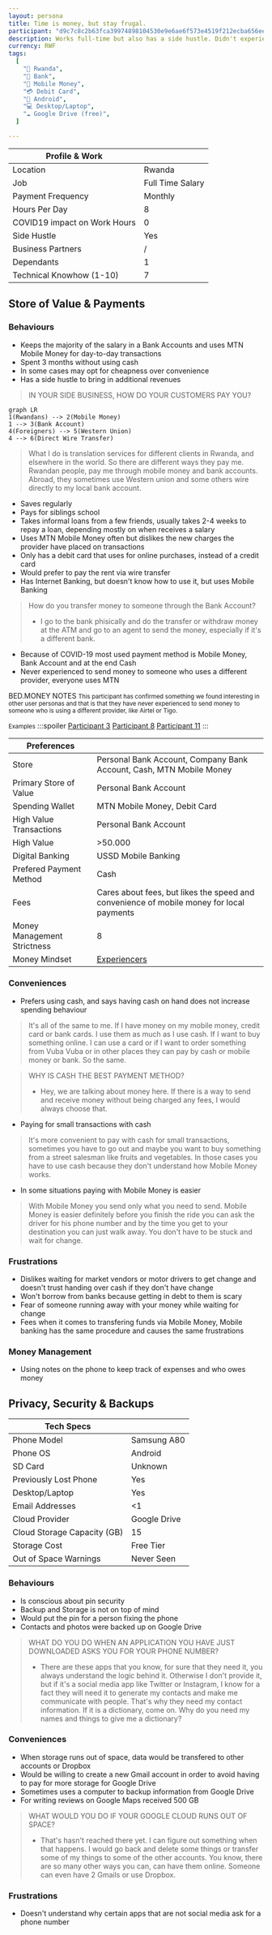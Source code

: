 ```yaml
---
layout: persona
title: Time is money, but stay frugal.
participant: "d9c7c8c2b63fca39974898104530e9e6ae6f573e4519f212ecba656eed6a6067"
description: Works full-time but also has a side hustle. Didn't experience any changes due to COVID-19 when it comes to working hours. Getting paid from the company on a bank account. Doesn't like waiting for change when paying with cash at the market or when taking a motor bike - especially after some bad experience with not getting the correct change. Considers MobileMoney as safer but not necessarily quicker. Most preferred way to get paid is cash. Would prefer to create a new Gmail account to get an additional 15GB of space, instead of getting a paid Google Drive subscription.
currency: RWF
tags:
  [
    "📍 Rwanda",
    "🏦 Bank",
    "💸 Mobile Money",
    "💳 Debit Card",
    "📱 Android",
    "💻 Desktop/Laptop",
    "☁️ Google Drive (free)",
  ]

---
```

| Profile & Work                |                  |
| ----------------------------- | ---------------- |
| Location                      | Rwanda           |
| Job                           | Full Time Salary |
| Payment Frequency             | Monthly          |
| Hours Per Day                 | 8                |
| COVID19  impact on Work Hours | 0                |
| Side Hustle                   | Yes              |
| Business Partners             | /                |
| Dependants                    | 1                |
| Technical Knowhow (1-10)      | 7                |

## Store of Value & Payments 

### Behaviours

- Keeps the majority of the salary in a Bank Accounts and uses MTN Mobile Money for day-to-day transactions
- Spent 3 months without using cash
- In some cases may opt for cheapness over convenience
- Has a side hustle to bring in additional revenues

> IN YOUR SIDE BUSINESS, HOW DO YOUR CUSTOMERS PAY YOU?
> 
```mermaid
graph LR
1(Rwandans) --> 2(Mobile Money) 
1 --> 3(Bank Account)
4(Foreigners) --> 5(Western Union)
4 --> 6(Direct Wire Transfer)
```
> What I do is translation services for different clients in Rwanda, and elsewhere in the world. So there are different ways they pay me. Rwandan people, pay me through mobile money and bank accounts. Abroad, they sometimes use Western union and some others wire directly to my local bank account.
- Saves regularly
- Pays for siblings school
- Takes informal loans from a few friends, usually takes 2-4 weeks to repay a loan, depending mostly on when receives a salary
- Uses MTN Mobile Money often but dislikes the new charges the provider have placed on transactions
- Only has a debit card that uses for online purchases, instead of a credit card
- Would prefer to pay the rent via wire transfer
- Has Internet Banking, but doesn't know how to use it, but uses Mobile Banking
> How do you transfer money to someone through the Bank Account?
> - I go to the bank phisically and do the transfer or withdraw money at the ATM and go to an agent to send the money, especially if it's a different bank.

- Because of COVID-19 most used payment method is Mobile Money, Bank Account and at the end Cash
- Never experienced to send money to someone who uses a different provider, everyone uses MTN

BED.MONEY NOTES
<small> This participant has confirmed something we found interesting in other user personas and that is that they have never experienced to send money to someone who is using a different provider, like Airtel or Tigo.</small>

 <small>Examples</small>
:::spoiler
[Participant 3](https://hackmd.io/B2ctPKllRj6wmUaTwNc9rw)
[Participant 8](https://hackmd.io/EvD2QLufSAqa--nhqhOjeQ)
[Participant 11](https://hackmd.io/repBXgLySJqCVG0aLY0e_w)
:::

| Preferences                 |                      |
| --------------------------- | -------------------- |
| Store                       | Personal Bank Account, Company Bank Account, Cash, MTN Mobile Money                 |
| Primary Store of Value      | Personal Bank Account|
| Spending Wallet             | MTN Mobile Money, Debit Card |
| High Value Transactions     | Personal Bank Account  |
| High Value                  | >50.000   |
| Digital Banking             | USSD Mobile Banking  |
| Prefered Payment Method     | Cash   |
| Fees                        | Cares about fees, but likes the speed and convenience of mobile money for local payments |
| Money Management Strictness  |   8  |
| Money Mindset  | [Experiencers]                  |

### Conveniences

- Prefers using cash, and says having cash on hand does not increase spending behaviour

> It's all of the same to me. If I have money on my mobile money, credit card or bank cards. I use them as much as I use cash. If I want to buy something online. I can use a card or if I want to order something from Vuba Vuba or in other places they can pay by cash or mobile money or bank. So the same.

> WHY IS CASH THE BEST PAYMENT METHOD? 
> - Hey, we are talking about money here. If there is a way to send and receive money without being charged any fees, I would always choose that.
> 
- Paying for small transactions with cash 

> It's more convenient to pay with cash for small transactions, sometimes you have to go out and maybe you want to buy something from a street salesman like fruits and vegetables. In those cases you have to use cash because they don't understand how Mobile Money works.

- In some situations paying with Mobile Money is easier

> With Mobile Money you send only what you need to send. Mobile Money is easier definitely before you finish the ride you can ask the driver for his phone number and by the time you get to your destination you can just walk away. You don't have to be stuck and wait for change.

### Frustrations

- Dislikes waiting for market vendors or motor drivers to get change and doesn't trust handing over cash if they don't have change
- Won't borrow from banks because getting in debt to them is scary
- Fear of someone running away with your money while waiting for change
- Fees when it comes to transfering funds via Mobile Money, Mobile banking has the same procedure and causes the same frustrations 

### Money Management

- Using notes on the phone to keep track of expenses and who owes money

## Privacy, Security & Backups

| Tech Specs                  |              |
| --------------------------- | ------------ |
| Phone Model                 | Samsung A80  |
| Phone OS                    | Android      |
| SD Card                     | Unknown      |
| Previously Lost Phone       | Yes          |
| Desktop/Laptop              | Yes          |
| Email Addresses             | <1           |
| Cloud Provider              | Google Drive |
| Cloud Storage Capacity (GB) | 15           |
| Storage Cost                | Free Tier    |
| Out of Space Warnings       | Never Seen   |

### Behaviours

- Is conscious about pin security
- Backup and Storage is not on top of mind
- Would put the pin for a person fixing the phone
- Contacts and photos were backed up on Google Drive

> WHAT DO YOU DO WHEN AN APPLICATION YOU HAVE JUST DOWNLOADED ASKS YOU FOR YOUR PHONE NUMBER?
> - There are these apps that you know, for sure that they need it, you always understand the logic behind it. Otherwise I don't provide it, but if it's a social media app like Twitter or Instagram, I know for a fact they will need it to generate my contacts and make me communicate with people. That's why they need my contact information. If it is a dictionary, come on. Why do you need my names and things to give me a dictionary?

### Conveniences

- When storage runs out of space, data would be transfered to other accounts or Dropbox
- Would be willing to create a new Gmail account in order to avoid having to pay for more storage for Google Drive
- Sometimes uses a computer to backup information from Google Drive
- For writing reviews on Google Maps received 500 GB 

> WHAT WOULD YOU DO IF YOUR GOOGLE CLOUD RUNS OUT OF SPACE?
> - That's hasn't reached there yet. I can figure out something when that happens. I would go back and delete some things or transfer some of my things to some of the other accounts. You know, there are so many other ways you can, can have them online. Someone can even have 2 Gmails or use Dropbox.

### Frustrations

- Doesn't understand why certain apps that are not social media ask for a phone number



[Experiencers]: https://mindsets.fjordnet.com/the-four-money-mindsets/experiencers
